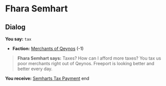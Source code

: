 # Fhara Semhart
## Dialog

**You say:** `tax`



* __Faction:__ [Merchants of Qeynos](/faction/291) (-1)


>**Fhara Semhart says:** Taxes? How can I afford more taxes? You tax us poor merchants right out of Qeynos. Freeport is looking better and better every day.


**You receive:**  [Semharts Tax Payment](/item/13175)
end
